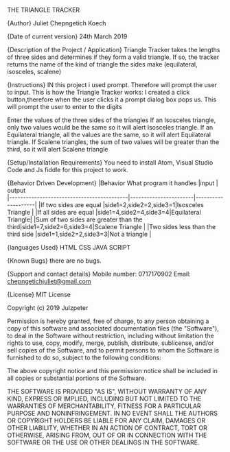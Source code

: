THE TRIANGLE TRACKER

{Author}
Juliet Chepngetich Koech

{Date of current version}
24th March 2019

{Description of the Project / Application}
Triangle Tracker takes the lengths of three sides and determines if they form a valid triangle. If so, the tracker returns the name of the kind of triangle the sides make (equilateral, isosceles, scalene)

 {Instructions}
 IN this project i used prompt. Therefore will prompt the user to input. This is how the Triangle Tracker works:
 I created a click button,therefore when the user clicks it a prompt dialog box pops us. This will prompt the user to enter to the digits

 Enter the values of the three sides of the triangles
 If an Isosceles triangle, only two values would be the same so it will alert Isosceles triangle.
 If an Equilateral triangle, all the values are the same, so it will alert Equilateral triangle.
 If Scalene triangles, the sum of two values will be greater than the third, so it will alert Scalene triangle


{Setup/Installation Requirements}
You need to install Atom, Visual Studio Code and Js fiddle for this project to work.

{Behavior Driven Development}
|Behavior What program it handles           |input                  | output           
|-------------------------------------------|-----------------------|--------------------|
|If two sides are equal                     |side1=2,side2=2,side3=1|Isosceles Triangle  |
|If all sides are equal                     |side1=4,side2=4,side3=4|Equilateral Triangle|
|Sum of two sides are greater than the third|side1=7,side2=6,side3=4|Scalene Triangle    |
|Two sides less than the third side         |side1=1,side2=2,side3=3|Not a triangle      |



{languages Used}
HTML
CSS
JAVA SCRIPT

{Known Bugs}
there are no bugs.

 {Support and contact details}
Mobile number: 0717170902
Email: chepngetichjuliet@gmail.com

{License}
MIT License

Copyright (c) 2019 Julzpeter

Permission is hereby granted, free of charge, to any person obtaining a copy
of this software and associated documentation files (the "Software"), to deal
in the Software without restriction, including without limitation the rights
to use, copy, modify, merge, publish, distribute, sublicense, and/or sell
copies of the Software, and to permit persons to whom the Software is
furnished to do so, subject to the following conditions:

The above copyright notice and this permission notice shall be included in all
copies or substantial portions of the Software.

THE SOFTWARE IS PROVIDED "AS IS", WITHOUT WARRANTY OF ANY KIND, EXPRESS OR
IMPLIED, INCLUDING BUT NOT LIMITED TO THE WARRANTIES OF MERCHANTABILITY,
FITNESS FOR A PARTICULAR PURPOSE AND NONINFRINGEMENT. IN NO EVENT SHALL THE
AUTHORS OR COPYRIGHT HOLDERS BE LIABLE FOR ANY CLAIM, DAMAGES OR OTHER
LIABILITY, WHETHER IN AN ACTION OF CONTRACT, TORT OR OTHERWISE, ARISING FROM,
OUT OF OR IN CONNECTION WITH THE SOFTWARE OR THE USE OR OTHER DEALINGS IN THE
SOFTWARE.
